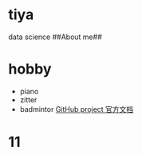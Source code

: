 # tiya
data science 
##About me##
# hobby
- piano
- zitter
- badmintor
  [GitHub project 官方文档](https://docs.github.com)
# 11
